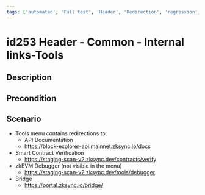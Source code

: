 ```yaml
---
tags: ['automated', 'Full test', 'Header', 'Redirection', 'regression', 'ZKF-2447', 'Active Partly Manual']
---
```


# id253 Header - Common - Internal links-Tools

## Description


## Precondition


## Scenario
- Tools menu contains redirections to:
    - API Documentation
    - https://block-explorer-api.mainnet.zksync.io/docs
- Smart Contract Verification
    - https://staging-scan-v2.zksync.dev/contracts/verify
- zkEVM Debugger (not visible in the menu)
    - https://staging-scan-v2.zksync.dev/tools/debugger
- Bridge
    - https://portal.zksync.io/bridge/
